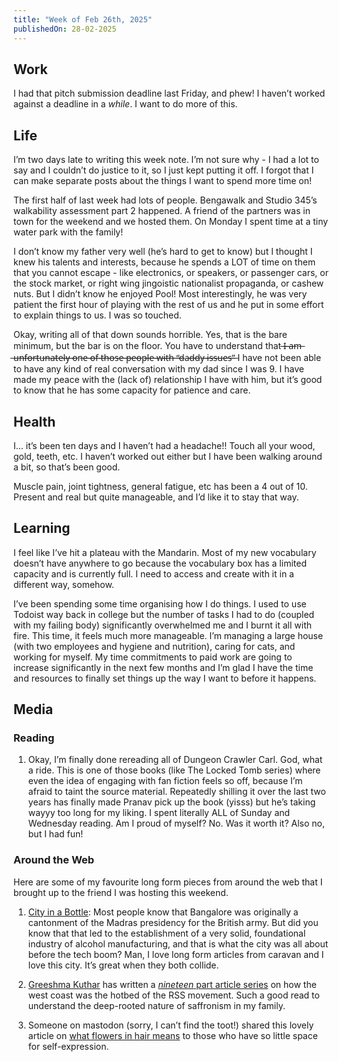 ```yaml
---
title: "Week of Feb 26th, 2025"
publishedOn: 28-02-2025
---
```


## Work

I had that pitch submission deadline last Friday, and phew! I haven’t worked against a deadline in a _while_. I want to do more of this.

## Life

I’m two days late to writing this week note. I’m not sure why - I had a lot to say and I couldn’t do justice to it, so I just kept putting it off. I forgot that I can make separate posts about the things I want to spend more time on!

The first half of last week had lots of people. Bengawalk and Studio 345’s walkability assessment part 2 happened. A friend of the partners was in town for the weekend and we hosted them. On Monday I spent time at a tiny water park with the family!

I don’t know my father very well (he’s hard to get to know) but I thought I knew his talents and interests, because he spends a LOT of time on them that you cannot escape - like electronics, or speakers, or passenger cars, or the stock market, or right wing jingoistic nationalist propaganda, or cashew nuts. But I didn’t know he enjoyed Pool! Most interestingly, he was very patient the first hour of playing with the rest of us and he put in some effort to explain things to us. I was so touched.

Okay, writing all of that down sounds horrible. Yes, that is the bare minimum, but the bar is on the floor. You have to understand that ̶I̶ ̶a̶m̶ ̶u̶n̶f̶o̶r̶t̶u̶n̶a̶t̶e̶l̶y̶ ̶o̶n̶e̶ ̶o̶f̶ ̶t̶h̶o̶s̶e̶ ̶p̶e̶o̶p̶l̶e̶ ̶w̶i̶t̶h̶ ̶“̶d̶a̶d̶d̶y̶ ̶i̶s̶s̶u̶e̶s̶”̶ I have not been able to have any kind of real conversation with my dad since I was 9. I have made my peace with the (lack of) relationship I have with him, but it’s good to know that he has some capacity for patience and care.

## Health

I... it’s been ten days and I haven’t had a headache!! Touch all your wood, gold, teeth, etc. I haven’t worked out either but I have been walking around a bit, so that’s been good.

Muscle pain, joint tightness, general fatigue, etc has been a 4 out of 10. Present and real but quite manageable, and I’d like it to stay that way.

## Learning

I feel like I’ve hit a plateau with the Mandarin. Most of my new vocabulary doesn’t have anywhere to go because the vocabulary box has a limited capacity and is currently full. I need to access and create with it in a different way, somehow.

I’ve been spending some time organising how I do things. I used to use Todoist way back in college but the number of tasks I had to do (coupled with my failing body) significantly overwhelmed me and I burnt it all with fire. This time, it feels much more manageable. I’m managing a large house (with two employees and hygiene and nutrition), caring for cats, and working for myself. My time commitments to paid work are going to increase significantly in the next few months and I’m glad I have the time and resources to finally set things up the way I want to before it happens.

## Media

### Reading

1. Okay, I’m finally done rereading all of Dungeon Crawler Carl. God, what a ride. This is one of those books (like The Locked Tomb series) where even the idea of engaging with fan fiction feels so off, because I’m afraid to taint the source material. Repeatedly shilling it over the last two years has finally made Pranav pick up the book (yisss) but he’s taking wayyy too long for my liking. I spent literally ALL of Sunday and Wednesday reading. Am I proud of myself? No. Was it worth it? Also no, but I had fun!

### Around the Web

Here are some of my favourite long form pieces from around the web that I brought up to the friend I was hosting this weekend.

1. [City in a Bottle](https://caravanmagazine.in/reportage/city-bottle): Most people know that Bangalore was originally a cantonment of the Madras presidency for the British army. But did you know that that led to the establishment of a very solid, foundational industry of alcohol manufacturing, and that is what the city was all about before the tech boom? Man, I love long form articles from caravan and I love this city. It’s great when they both collide.

2. [Greeshma Kuthar](https://muckrack.com/greeshma-kuthar) has written a [_nineteen_ part article series](https://www.firstpost.com/tag/how-coastal-karnataka-was-saffronised/) on how the west coast was the hotbed of the RSS movement. Such a good read to understand the deep-rooted nature of saffronism in my family.

3. Someone on mastodon (sorry, I can’t find the toot!) shared this lovely article on [what flowers in hair means](https://tansyhoskins.org/factory-flowers-beauty-and-survival-in-indias-garment-factories/) to those who have so little space for self-expression.
